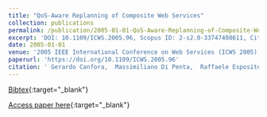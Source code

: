 ```yaml
---
title: "QoS-Aware Replanning of Composite Web Services"
collection: publications
permalink: /publication/2005-01-01-QoS-Aware-Replanning-of-Composite-Web-Services
excerpt: 'DOI: 10.1109/ICWS.2005.96, Scopus ID: 2-s2.0-33747408611, Cited by: 224'
date: 2005-01-01
venue: '2005 IEEE International Conference on Web Services (ICWS 2005), 11-15 July 2005, Orlando, FL, USA'
paperurl: 'https://doi.org/10.1109/ICWS.2005.96'
citation: ' Gerardo Canfora,  Massimiliano Di Penta,  Raffaele Esposito,  Maria Villani, &quot;QoS-Aware Replanning of Composite Web Services.&quot; 2005 IEEE International Conference on Web Services (ICWS 2005), 11-15 July 2005, Orlando, FL, USA, 2005.'
---
```

[Bibtex](https://dblp.org/rec/bib/conf/icws/CanforaPEV05){:target="_blank"}

[Access paper here](https://doi.org/10.1109/ICWS.2005.96){:target="_blank"}

